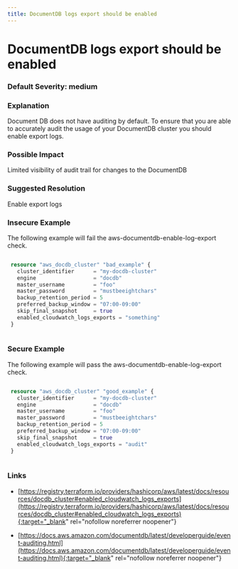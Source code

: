 ```yaml
---
title: DocumentDB logs export should be enabled
---
```


# DocumentDB logs export should be enabled

### Default Severity: <span class="severity medium">medium</span>

### Explanation

Document DB does not have auditing by default. To ensure that you are able to accurately audit the usage of your DocumentDB cluster you should enable export logs.

### Possible Impact
Limited visibility of audit trail for changes to the DocumentDB

### Suggested Resolution
Enable export logs


### Insecure Example

The following example will fail the aws-documentdb-enable-log-export check.
```terraform

 resource "aws_docdb_cluster" "bad_example" {
   cluster_identifier      = "my-docdb-cluster"
   engine                  = "docdb"
   master_username         = "foo"
   master_password         = "mustbeeightchars"
   backup_retention_period = 5
   preferred_backup_window = "07:00-09:00"
   skip_final_snapshot     = true
   enabled_cloudwatch_logs_exports = "something"
 }
 
```



### Secure Example

The following example will pass the aws-documentdb-enable-log-export check.
```terraform

 resource "aws_docdb_cluster" "good_example" {
   cluster_identifier      = "my-docdb-cluster"
   engine                  = "docdb"
   master_username         = "foo"
   master_password         = "mustbeeightchars"
   backup_retention_period = 5
   preferred_backup_window = "07:00-09:00"
   skip_final_snapshot     = true
   enabled_cloudwatch_logs_exports = "audit"
 }
 
```



### Links


- [https://registry.terraform.io/providers/hashicorp/aws/latest/docs/resources/docdb_cluster#enabled_cloudwatch_logs_exports](https://registry.terraform.io/providers/hashicorp/aws/latest/docs/resources/docdb_cluster#enabled_cloudwatch_logs_exports){:target="_blank" rel="nofollow noreferrer noopener"}

- [https://docs.aws.amazon.com/documentdb/latest/developerguide/event-auditing.html](https://docs.aws.amazon.com/documentdb/latest/developerguide/event-auditing.html){:target="_blank" rel="nofollow noreferrer noopener"}



